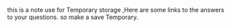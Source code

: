 this is a note use  for Temporary storage ,Here are some links to the answers to your questions. so make a save Temporary.
